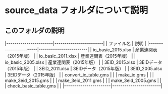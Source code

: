 <!--
Filename:       README.md
Author:         Shiro Takeda
e-mail          <shiro.takeda@gmail.com>
First-written:  <2020-11-29>
Time-stamp:     <2021-12-27 21:01:22 st>
-->

source_data フォルダについて説明
==============================

## このフォルダの説明

|-----------------------|------------------------|
| ファイル名            | 説明                   |
|-----------------------|------------------------|
| io_basic_2015.xlsx    | 産業連関表（2015年版） |
| io_basic_2011.xlsx    | 産業連関表（2015年版） |
| io_basic_2005.xlsx    | 産業連関表（2015年版） |
| 3EID_2015.xlsx        | 3EIDデータ（2015年版） |
| 3EID_2011.xlsx        | 3EIDデータ（2015年版） |
| 3EID_2005.xlsx        | 3EIDデータ（2015年版） |
| convert_io_table.gms  |                        |
| make_io.gms           |                        |
| make_3eid_2015.gms    |                        |
| make_3eid_2011.gms    |                        |
| make_3eid_2005.gms    |                        |
| check_basic_table.gms |                        |
|-----------------------|------------------------|



<!--
--------------------
Local Variables:
mode: markdown
fill-column: 80
coding: utf-8-dos
End:
-->

